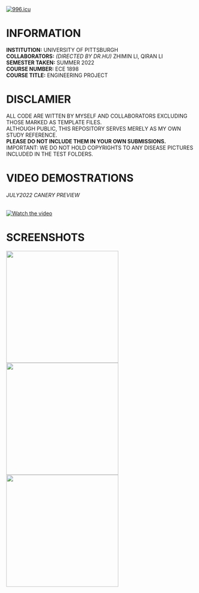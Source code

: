 [![996.icu](https://img.shields.io/badge/link-996.icu-red.svg)](https://996.icu)
# INFORMATION
__INSTITUTION:__ UNIVERSITY OF PITTSBURGH  
__COLLABORATORS:__   _(DIRECTED BY DR.HU)_ ZHIMIN LI, QIRAN LI    
__SEMESTER TAKEN:__ SUMMER 2022  
__COURSE NUMBER:__  ECE 1898  
__COURSE TITLE:__   ENGINEERING PROJECT  


# DISCLAMIER
ALL CODE ARE WITTEN BY MYSELF AND COLLABORATORS EXCLUDING THOSE MARKED AS TEMPLATE FILES.  
ALTHOUGH PUBLIC, THIS REPOSITORY SERVES MERELY AS MY OWN STUDY REFERENCE.  
__PLEASE DO NOT INCLUDE THEM IN YOUR OWN SUBMISSIONS.__  
IMPORTANT: WE DO NOT HOLD COPYRIGHTS TO ANY DISEASE PICTURES INCLUDED IN THE TEST FOLDERS.

# VIDEO DEMOSTRATIONS
###### JULY2022 CANERY PREVIEW
[![Watch the video](https://img.youtube.com/vi/4BAKu05eOc4/maxresdefault.jpg)](https://youtu.be/4BAKu05eOc4)

# SCREENSHOTS
<p float="left">
  <img src="https://github.com/chien916/SUMM2022_ECE1898/blob/main/_readme/_preview1.jpg?raw=true" width=300/>
  <img src="https://github.com/chien916/SUMM2022_ECE1898/blob/main/_readme/_preview2.jpg?raw=true" width=300/> 
  <img src="https://github.com/chien916/SUMM2022_ECE1898/blob/main/_readme/_preview3.jpg?raw=true" width=300/>
</p>
